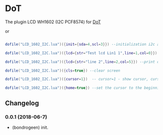 # DoT
 
The plugin LCD WH1602 (I2C PCF8574) for [DoT](https://github.com/bondrogeen/DoT)


or

```lua

dofile("LCD_1602_I2C.lua")({init={sda=4,scl=3}}) --initialization i2c and WH1601

dofile("LCD_1602_I2C.lua")({lcd={str="Test lcd Lin1 1",line=1,col=0}}) --print on the first line 

dofile("LCD_1602_I2C.lua")({lcd={str="line 2",line=2,col=5}}) --print on the second line 

dofile("LCD_1602_I2C.lua")({cls=true}) --clear screen 

dofile("LCD_1602_I2C.lua")({cursor=1})  -- cursor=1 - show cursor, cursor=0 - hide cursor

dofile("LCD_1602_I2C.lua")({home=true}) --set the cursor to the beginning of the first line


```
## Changelog

### 0.0.1 (2018-06-7)
* (bondrogeen) init.
